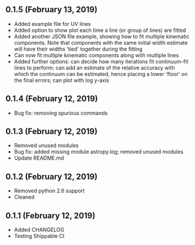 ## 0.1.5 (February 13, 2019)
  - Added example file for UV lines
  - Added option to show plot each time a line (or group of lines) are fitted
  - Added another JSON file example, showing how to fit multiple kinematic components. Note that components with the same initial width estimate will have their widths 'tied' together during the fitting
  - Can now fit multiple kinematic components along with multiple lines
  - Added further options: can decide how many iterations fit continuum-fit lines to perform; can add an estimate of the relative accuracy with which the continuum can be estimated, hence placing a lower 'floor' on the final errors; can plot with log y-axis

## 0.1.4 (February 12, 2019)
  - Bug fix: removing spurious commands

## 0.1.3 (February 12, 2019)
  - Removed unused modules
  - Bug fix: added missing module astropy.log; removed unused modules
  - Update README.md

## 0.1.2 (February 12, 2019)
  - Removed python 2.6 support
  - Cleaned

## 0.1.1 (February 12, 2019)
  - Added CHANGELOG
  - Testing Shippable CI
